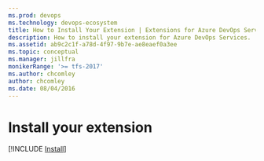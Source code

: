```yaml
---
ms.prod: devops
ms.technology: devops-ecosystem
title: How to Install Your Extension | Extensions for Azure DevOps Services
description: How to install your extension for Azure DevOps Services.
ms.assetid: ab9c2c1f-a78d-4f97-9b7e-ae8eaef0a3ee
ms.topic: conceptual
ms.manager: jillfra
monikerRange: '>= tfs-2017'
ms.author: chcomley
author: chcomley
ms.date: 08/04/2016
---
```


# Install your extension

[!INCLUDE [Install](../_shared/procedures/install.md)]


